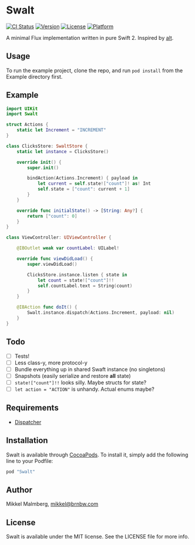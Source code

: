 # Swalt

[![CI Status](http://img.shields.io/travis/mikker/Swalt.svg?style=flat)](https://travis-ci.org/mikker/Swalt)
[![Version](https://img.shields.io/cocoapods/v/Swalt.svg?style=flat)](http://cocoapods.org/pods/Swalt)
[![License](https://img.shields.io/cocoapods/l/Swalt.svg?style=flat)](http://cocoapods.org/pods/Swalt)
[![Platform](https://img.shields.io/cocoapods/p/Swalt.svg?style=flat)](http://cocoapods.org/pods/Swalt)

A minimal Flux implementation written in pure Swift 2. Inspired by [alt](https://github.com/goatslacker/alt).

## Usage

To run the example project, clone the repo, and run `pod install` from the Example directory first.

## Example

```swift
import UIKit
import Swalt

struct Actions {
    static let Increment = "INCREMENT"
}

class ClicksStore: SwaltStore {
    static let instance = ClicksStore()

    override init() {
        super.init()

        bindAction(Actions.Increment) { payload in
            let current = self.state!["count"]! as! Int
            self.state = ["count": current + 1]
        }
    }

    override func initialState() -> [String: Any?] {
        return ["count": 0]
    }
}

class ViewController: UIViewController {

    @IBOutlet weak var countLabel: UILabel!

    override func viewDidLoad() {
        super.viewDidLoad()

        ClicksStore.instance.listen { state in
            let count = state!["count"]!!
            self.countLabel.text = String(count)
        }
    }

    @IBAction func doIt() {
        Swalt.instance.dispatch(Actions.Increment, payload: nil)
    }
}
```

## Todo

- [ ] Tests!
- [ ] Less class-y, more protocol-y
- [ ] Bundle everything up in shared Swaft instance (no singletons)
- [ ] Snapshots (easily serialize and restore **all** state)
- [ ] `state!["count"]!!` looks silly. Maybe structs for state?
- [ ] `let action = "ACTION"` is unhandy. Actual enums maybe?

## Requirements

* [Dispatcher](https://github.com/mikker/Dispatcher)

## Installation

Swalt is available through [CocoaPods](http://cocoapods.org). To install
it, simply add the following line to your Podfile:

```ruby
pod "Swalt"
```

## Author

Mikkel Malmberg, mikkel@brnbw.com

## License

Swalt is available under the MIT license. See the LICENSE file for more info.
